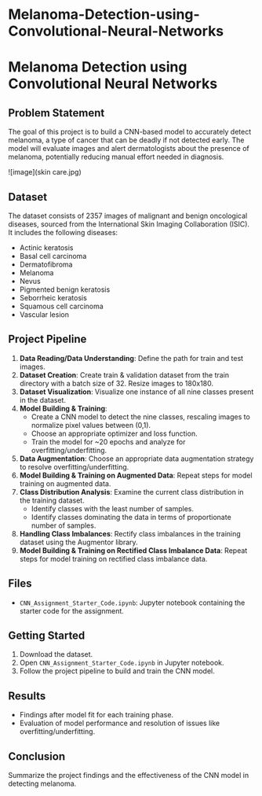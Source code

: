 # Melanoma-Detection-using-Convolutional-Neural-Networks

# Melanoma Detection using Convolutional Neural Networks

## Problem Statement

The goal of this project is to build a CNN-based model to accurately detect melanoma, a type of cancer that can be deadly if not detected early. The model will evaluate images and alert dermatologists about the presence of melanoma, potentially reducing manual effort needed in diagnosis.

![image](skin care.jpg)

## Dataset

The dataset consists of 2357 images of malignant and benign oncological diseases, sourced from the International Skin Imaging Collaboration (ISIC). It includes the following diseases:

- Actinic keratosis
- Basal cell carcinoma
- Dermatofibroma
- Melanoma
- Nevus
- Pigmented benign keratosis
- Seborrheic keratosis
- Squamous cell carcinoma
- Vascular lesion

## Project Pipeline

1. **Data Reading/Data Understanding**: Define the path for train and test images.
2. **Dataset Creation**: Create train & validation dataset from the train directory with a batch size of 32. Resize images to 180x180.
3. **Dataset Visualization**: Visualize one instance of all nine classes present in the dataset.
4. **Model Building & Training**: 
   - Create a CNN model to detect the nine classes, rescaling images to normalize pixel values between (0,1).
   - Choose an appropriate optimizer and loss function.
   - Train the model for ~20 epochs and analyze for overfitting/underfitting.
5. **Data Augmentation**: Choose an appropriate data augmentation strategy to resolve overfitting/underfitting.
6. **Model Building & Training on Augmented Data**: Repeat steps for model training on augmented data.
7. **Class Distribution Analysis**: Examine the current class distribution in the training dataset.
   - Identify classes with the least number of samples.
   - Identify classes dominating the data in terms of proportionate number of samples.
8. **Handling Class Imbalances**: Rectify class imbalances in the training dataset using the Augmentor library.
9. **Model Building & Training on Rectified Class Imbalance Data**: Repeat steps for model training on rectified class imbalance data.

## Files

- `CNN_Assignment_Starter_Code.ipynb`: Jupyter notebook containing the starter code for the assignment.

## Getting Started

1. Download the dataset.
2. Open `CNN_Assignment_Starter_Code.ipynb` in Jupyter notebook.
3. Follow the project pipeline to build and train the CNN model.

## Results

- Findings after model fit for each training phase.
- Evaluation of model performance and resolution of issues like overfitting/underfitting.

## Conclusion

Summarize the project findings and the effectiveness of the CNN model in detecting melanoma.

